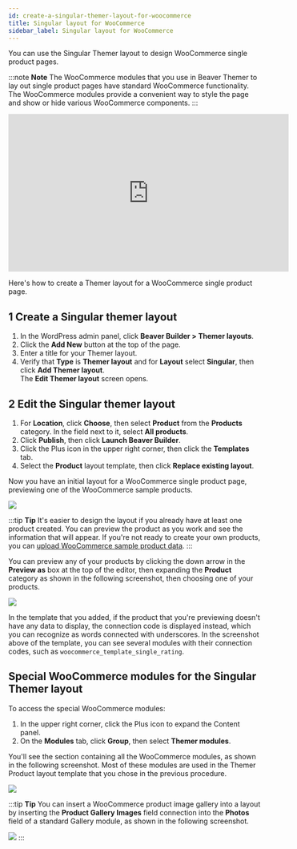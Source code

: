 ```yaml
---
id: create-a-singular-themer-layout-for-woocommerce
title: Singular layout for WooCommerce
sidebar_label: Singular layout for WooCommerce
---
```


You can use the Singular Themer layout to design WooCommerce single product pages.

:::note **Note** 
The WooCommerce modules that you use in Beaver Themer to lay out single product pages have standard WooCommerce functionality. The WooCommerce modules provide a convenient way to style the page and show or hide various WooCommerce components.
:::

<div className="embed-responsive">
<iframe width="560" height="315" src="https://www.youtube.com/embed/Jz8MXyPrF50" FrameBorder="0" allow="accelerometer; autoplay; encrypted-media; gyroscope; picture-in-picture" allowFullScreen="">
</iframe>
</div>

Here's how to create a Themer layout for a WooCommerce single product page.

## 1 Create a Singular themer layout

  1. In the WordPress admin panel, click **Beaver Builder > Themer layouts**.
  2. Click the **Add New** button at the top of the page.
  3. Enter a title for your Themer layout.
  4. Verify that **Type** is **Themer layout** and for **Layout** select **Singular**, then click **Add Themer layout**.  
  The **Edit Themer layout** screen opens.

## 2 Edit the Singular themer layout

  1. For **Location**, click **Choose**, then select **Product** from the **Products** category. In the field next to it, select **All products**.
  2. Click **Publish**, then click **Launch Beaver Builder**.
  3. Click the Plus icon in the upper right corner, then click the **Templates** tab.
  4. Select the **Product**  layout template, then click **Replace existing layout**.

Now you have an initial layout for a WooCommerce single product page, previewing one of the WooCommerce sample products.

![](/img/create-a-singular-themer-layout-for-woocommerce-49d7f0a9.png)

:::tip **Tip**
It's easier to design the layout if you already have at least one product created. You can preview the product as you work and see the information that will appear. If you're not ready to create your own products, you can [upload WooCommerce sample product data](https://docs.woocommerce.com/document/importing-woocommerce-sample-data/).
:::

You can preview any of your products by clicking the down arrow in the **Preview as** box at the top of the editor, then expanding the **Product** category as shown in the following screenshot, then choosing one of your products.

![](/img/create-a-singular-themer-layout-for-woocommerce-227d25be.png)

In the template that you added, if the product that you're previewing doesn't have any data to display, the connection code is displayed instead, which you can recognize as words connected with underscores. In the screenshot above of the template, you can see several modules with their connection codes, such as `woocommerce_template_single_rating`.

## Special WooCommerce modules for the Singular Themer layout

To access the special WooCommerce modules:

  1. In the upper right corner, click the Plus icon to expand the Content panel.
  2. On the **Modules** tab, click **Group**, then select **Themer modules**.

You'll see the section containing all the WooCommerce modules, as shown in the following screenshot. Most of these modules are used in the Themer Product layout template that you chose in the previous procedure.

![](/img/create-a-singular-themer-layout-for-woocommerce-3648ac58.png)

:::tip **Tip**
You can insert a WooCommerce product image gallery into a layout by inserting the **Product Gallery Images** field connection into the **Photos** field of a standard Gallery module, as shown in the following screenshot.

![](/img/create-a-singular-themer-layout-for-woocommerce-b101bc56.png)
:::
